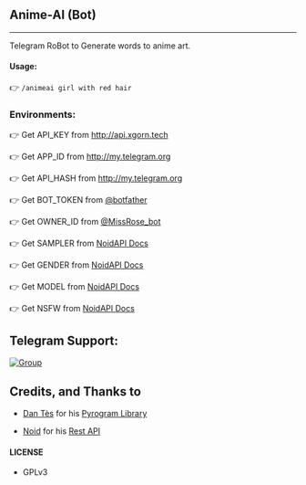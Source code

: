 ## Anime-AI (Bot)

---

Telegram RoBot to Generate words to anime art.

#### Usage:

👉 `/animeai girl with red hair`

### Environments:

👉 Get API_KEY from http://api.xgorn.tech

👉 Get APP_ID from http://my.telegram.org

👉 Get API_HASH from http://my.telegram.org

👉 Get BOT_TOKEN from [@botfather](tg://msg?text=/newbot)

👉 Get OWNER_ID from [@MissRose_bot](tg://msg?text=/id)

👉 Get SAMPLER from [NoidAPI Docs](https://api.xgorn.pp.ua/docs)

👉 Get GENDER from [NoidAPI Docs](https://api.xgorn.pp.ua/docs)

👉 Get MODEL from [NoidAPI Docs](https://api.xgorn.pp.ua/docs)

👉 Get NSFW from [NoidAPI Docs](https://api.xgorn.pp.ua/docs)

## Telegram Support:

[![Group](https://img.shields.io/badge/TG-Group-30302f?style=flat&logo=telegram)](https://t.me/WeebProgrammer)

## Credits, and Thanks to

- [Dan Tès](https://t.me/haskell) for his [Pyrogram Library](https://github.com/pyrogram/pyrogram)

- [Noid](https://t.me/xgorn) for his [Rest API](https://api.xgorn.pp.ua)

#### LICENSE

- GPLv3
